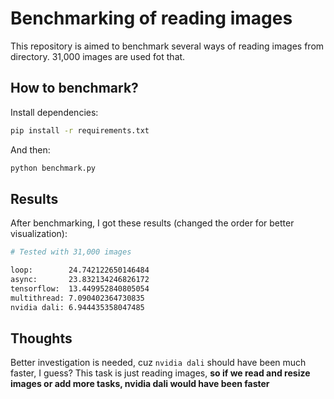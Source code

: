 # Benchmarking of reading images

This repository is aimed to benchmark several ways of reading images from directory. 31,000 images are used fot that.

## How to benchmark?

Install dependencies:

```bash
pip install -r requirements.txt
```

And then:
```bash
python benchmark.py
```

## Results
After benchmarking, I got these results (changed the order for better visualization):

```bash
# Tested with 31,000 images

loop:        24.742122650146484
async:       23.832134246826172
tensorflow:  13.449952840805054
multithread: 7.090402364730835
nvidia dali: 6.944435358047485
```

## Thoughts
Better investigation is needed, cuz `nvidia dali` should have been much faster, I guess? This task is just reading images, **so if we read and resize images or add more tasks, nvidia dali would have been faster**
